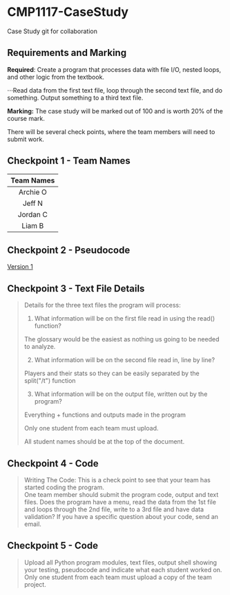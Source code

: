 # CMP1117-CaseStudy
Case Study git for collaboration


## Requirements and Marking

**Required**: Create a program that processes data with file I/O, nested loops, and other logic from the textbook.

⋅⋅⋅Read data from the first text file, loop through the second text file, and do something. Output something to a third text file.

**Marking:** The case study will be marked out of 100 and is worth 20% of the course mark.

There will be several check points, where the team members will need to submit work.

## Checkpoint 1 - Team Names
|Team Names|
|:--------:|
|Archie O  |
|Jeff N    |
|Jordan C  |
|Liam B    |

## Checkpoint 2 - Pseudocode

[Version 1](../blob/master/pseudocode-V1.txt)

## Checkpoint 3 - Text File Details

>Details for the three text files the program will process:
>1) What information will be on the first file read in using the read() function?
>
>The glossary would be the easiest as nothing us going to be needed to analyze.
>
>2) What information will be on the second file read in, line by line?
>
>Players and their stats so they can be easily separated by the split("/t") function 
>
>3) What information will be on the output file, written out by the program?
>
>Everything + functions and outputs made in the program
>
>Only one student from each team must upload. 
>
>All student names should be at the top of the document.

## Checkpoint 4 - Code

>Writing The Code:
>This is a check point to see that your team has started coding the program.  
>One team member should submit the program code, output and text files. 
>Does the program have a menu, read the data from the 1st file and loops through the 2nd file, write to a 3rd file and have data validation?
>If you have a specific question about your code, send an email.

## Checkpoint 5 - Code
>Upload all Python program modules, text files, output shell showing your testing, pseudocode and indicate what each student worked on.
>Only one student from each team must upload a copy of the team project.
